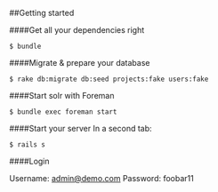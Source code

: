 ##Getting started

####Get all your dependencies right
```
$ bundle
```

####Migrate & prepare your database

```
$ rake db:migrate db:seed projects:fake users:fake
```

####Start solr with Foreman

```
$ bundle exec foreman start
```

####Start your server
In a second tab:

```
$ rails s
```

####Login

Username: admin@demo.com
Password: foobar11